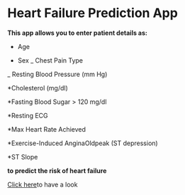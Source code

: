 # Heart Failure Prediction App
**This app allows you to enter patient details as:**

* Age

* Sex
_  Chest Pain Type

_ Resting Blood Pressure (mm Hg)

*Cholesterol (mg/dl)

*Fasting Blood Sugar > 120 mg/dl

*Resting ECG

*Max Heart Rate Achieved

*Exercise-Induced AnginaOldpeak (ST depression)

*ST Slope

**to predict the risk of heart failure**

[Click here](https://haneenmohamed25-heart-disease-app-app-hioudv.streamlit.app/)to have a look
